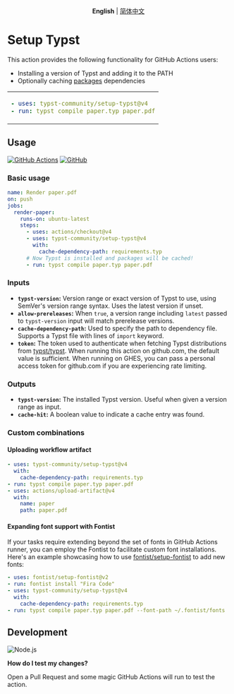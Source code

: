 <p align=center>
  <b>English</b> | <a href="https://github.com/typst-community/setup-typst/blob/main/README_zh-Hans-CN.md" hreflang="zh-Hans-CN" lang="zh-Hans-CN">简体中文</a>
</p>

# Setup Typst

This action provides the following functionality for GitHub Actions users:

- Installing a version of Typst and adding it to the PATH
- Optionally caching [packages](https://github.com/typst/packages) dependencies

<table align=center><td>

```yaml
- uses: typst-community/setup-typst@v4
- run: typst compile paper.typ paper.pdf
```

</table>

## Usage

[![GitHub Actions](https://img.shields.io/static/v1?style=for-the-badge&message=GitHub+Actions&color=2088FF&logo=GitHub+Actions&logoColor=FFFFFF&label=)](https://github.com/marketplace/actions/setup-typst)
[![GitHub](https://img.shields.io/static/v1?style=for-the-badge&message=GitHub&color=181717&logo=GitHub&logoColor=FFFFFF&label=)](https://github.com/typst-community/setup-typst)

### Basic usage

```yaml
name: Render paper.pdf
on: push
jobs:
  render-paper:
    runs-on: ubuntu-latest
    steps:
      - uses: actions/checkout@v4
      - uses: typst-community/setup-typst@v4
        with:
          cache-dependency-path: requirements.typ
      # Now Typst is installed and packages will be cached!
      - run: typst compile paper.typ paper.pdf
```

### Inputs

- **`typst-version`:** Version range or exact version of Typst to use, using SemVer's version range syntax. Uses the latest version if unset.
- **`allow-prereleases`:** When `true`, a version range including `latest` passed to `typst-version` input will match prerelease versions.
- **`cache-dependency-path`:** Used to specify the path to dependency file. Supports a Typst file with lines of `import` keyword.
- **`token`:** The token used to authenticate when fetching Typst distributions from [typst/typst]. When running this action on github.com, the default value is sufficient. When running on GHES, you can pass a personal access token for github.com if you are experiencing rate limiting.

### Outputs

- **`typst-version`:** The installed Typst version. Useful when given a version range as input.
- **`cache-hit`:** A boolean value to indicate a cache entry was found.

### Custom combinations

#### Uploading workflow artifact

```yaml
- uses: typst-community/setup-typst@v4
  with:
    cache-dependency-path: requirements.typ
- run: typst compile paper.typ paper.pdf
- uses: actions/upload-artifact@v4
  with:
    name: paper
    path: paper.pdf
```

#### Expanding font support with Fontist

If your tasks require extending beyond the set of fonts in GitHub Actions runner, you can employ the Fontist to facilitate custom font installations. Here's an example showcasing how to use [fontist/setup-fontist] to add new fonts:

```yaml
- uses: fontist/setup-fontist@v2
- run: fontist install "Fira Code"
- uses: typst-community/setup-typst@v4
  with:
    cache-dependency-path: requirements.typ
- run: typst compile paper.typ paper.pdf --font-path ~/.fontist/fonts
```

## Development

![Node.js](https://img.shields.io/static/v1?style=for-the-badge&message=Node.js&color=339933&logo=Node.js&logoColor=FFFFFF&label=)

**How do I test my changes?**

Open a Pull Request and some magic GitHub Actions will run to test the action.

[Typst]: https://typst.app/
[typst/typst]: https://github.com/typst/typst
[fontist/setup-fontist]: https://github.com/fontist/setup-fontist
